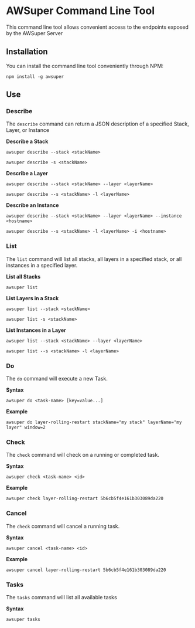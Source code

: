 # AWSuper Command Line Tool

This command line tool allows convenient access to the endpoints exposed by the AWSuper Server

## Installation

You can install the command line tool conveniently through NPM:

```shell
npm install -g awsuper
```

## Use

### Describe

The `describe` command can return a JSON description of a specified Stack, Layer, or Instance

**Describe a Stack**
```shell
awsuper describe --stack <stackName>

awsuper describe -s <stackName>
```

**Describe a Layer**
```shell
awsuper describe --stack <stackName> --layer <layerName>

awsuper describe --s <stackName> -l <layerName>
```

**Describe an Instance**
```shell
awsuper describe --stack <stackName> --layer <layerName> --instance <hostname>

awsuper describe --s <stackName> -l <layerName> -i <hostname>
```

### List

The `list` command will list all stacks, all layers in a specified stack, or all instances in a specified layer.

**List all Stacks**
```shell
awsuper list
```

**List Layers in a Stack**
```shell
awsuper list --stack <stackName>

awsuper list -s <stackName>
```

**List Instances in a Layer**
```shell
awsuper list --stack <stackName> --layer <layerName>

awsuper list --s <stackName> -l <layerName>
```

### Do

The `do` command will execute a new Task.

**Syntax**
```shell
awsuper do <task-name> [key=value...]
```

**Example**
```shell
awsuper do layer-rolling-restart stackName="my stack" layerName="my layer" window=2
```

### Check

The `check` command will check on a running or completed task.

**Syntax**
```shell
awsuper check <task-name> <id>
```

**Example**
```shell
awsuper check layer-rolling-restart 5b6cb5f4e161b303089da220
```

### Cancel

The `check` command will cancel a running task.

**Syntax**
```shell
awsuper cancel <task-name> <id>
```

**Example**
```shell
awsuper cancel layer-rolling-restart 5b6cb5f4e161b303089da220
```

### Tasks

The `tasks` command will list all available tasks

**Syntax**
```shell
awsuper tasks
```